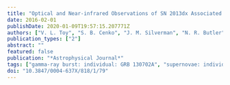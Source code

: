 ```yaml
---
title: "Optical and Near-infrared Observations of SN 2013dx Associated with GRB 130702A"
date: 2016-02-01
publishDate: 2020-01-09T19:57:15.207771Z
authors: ["V. L. Toy", "S. B. Cenko", "J. M. Silverman", "N. R. Butler", "A. Cucchiara", "A. M. Watson", "D. Bersier", "D. A. Perley", "R. Margutti", "E. Bellm", "J. S. Bloom", "Y. Cao", "J. I. Capone", "K. Clubb", "A. Corsi", "A. De Cia", "J. A. de Diego", "A. V. Filippenko", "O. D. Fox", "A. Gal-Yam", "N. Gehrels", "L. Georgiev", "J. J. González", "M. M. Kasliwal", "P. L. Kelly", "S. R. Kulkarni", "A. S. Kutyrev", "W. H. Lee", "J. X. Prochaska", "E. Ramirez-Ruiz", "M. G. Richer", "C. Román-Zúñiga", "L. Singer", "D. Stern", "E. Troja", "S. Veilleux"]
publication_types: ["2"]
abstract: ""
featured: false
publication: "*Astrophysical Journal*"
tags: ["gamma-ray burst: individual: GRB 130702A", "supernovae: individual: SN 2013dx", "Astrophysics - High Energy Astrophysical Phenomena"]
doi: "10.3847/0004-637X/818/1/79"
---
```


